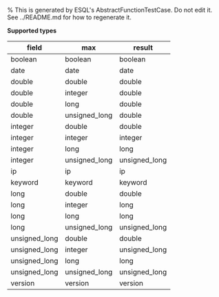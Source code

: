 % This is generated by ESQL's AbstractFunctionTestCase. Do not edit it. See ../README.md for how to regenerate it.

**Supported types**

| field | max | result |
| --- | --- | --- |
| boolean | boolean | boolean |
| date | date | date |
| double | double | double |
| double | integer | double |
| double | long | double |
| double | unsigned_long | double |
| integer | double | double |
| integer | integer | integer |
| integer | long | long |
| integer | unsigned_long | unsigned_long |
| ip | ip | ip |
| keyword | keyword | keyword |
| long | double | double |
| long | integer | long |
| long | long | long |
| long | unsigned_long | unsigned_long |
| unsigned_long | double | double |
| unsigned_long | integer | unsigned_long |
| unsigned_long | long | long |
| unsigned_long | unsigned_long | unsigned_long |
| version | version | version |

